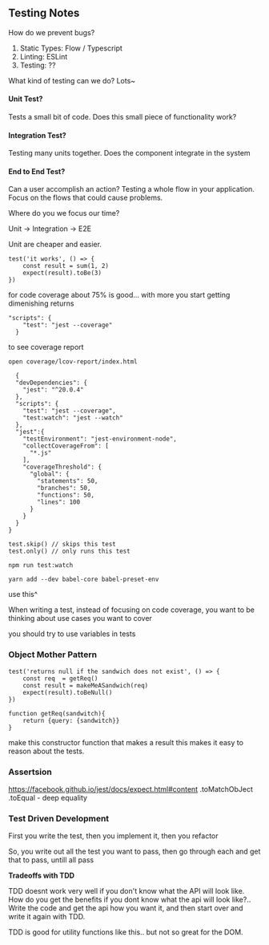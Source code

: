 ## Testing Notes

How do we prevent bugs?

1. Static Types: Flow / Typescript
2. Linting: ESLint
3. Testing: ??

What kind of testing can we do?
Lots~

#### Unit Test?
Tests a small bit of code. Does this small piece of functionality work?

#### Integration Test?
Testing many units together. Does the component integrate in the system

#### End to End Test?

Can a user accomplish an action?  Testing a whole flow in your application.  Focus on the flows that could cause problems. 


Where do you we focus our time?

Unit -> Integration -> E2E

Unit are cheaper and easier.


```
test('it works', () => {
    const result = sum(1, 2)
    expect(result).toBe(3)
})
```

for code coverage about 75% is good... with more you start getting dimenishing returns

```
"scripts": {
    "test": "jest --coverage"
  }
```

to see coverage report 
```
open coverage/lcov-report/index.html
```


```
  {
  "devDependencies": {
    "jest": "^20.0.4"
  },
  "scripts": {
    "test": "jest --coverage",
    "test:watch": "jest --watch"
  },
  "jest":{
    "testEnvironment": "jest-environment-node",
    "collectCoverageFrom": [
      "*.js"
    ],
    "coverageThreshold": {
      "global": {
        "statements": 50,
        "branches": 50,
        "functions": 50,
        "lines": 100
      }
    }
  }
}
```

```
test.skip() // skips this test
test.only() // only runs this test
```

`npm run test:watch`


`yarn add --dev babel-core babel-preset-env`

use this^


When writing a test, instead of focusing on code coverage, you want to 
be thinking about use cases you want to cover

you should try to use variables in tests


### Object Mother Pattern

```
test('returns null if the sandwich does not exist', () => {
    const req  = getReq()
    const result = makeMeASandwich(req)
    expect(result).toBeNull()
})

function getReq(sandwitch){
    return {query: {sandwitch}}
}

```

make this constructor function that makes a result
this makes it easy to reason about the tests.

### Assertsion
https://facebook.github.io/jest/docs/expect.html#content
.toMatchObJect
.toEqual - deep equality



### Test Driven Development

First you write the test, then you implement it, then you refactor

So, you write out all the test you want to pass, then go through each and get that to pass, untill all pass


**Tradeoffs with TDD**

TDD doesnt work very well if you don't know what the API will look like.  How do you get the benefits if you dont know what the api will look like?.. Write the code and get the api how you want it, and then start over and write it again with TDD.

TDD is good for utility functions like this.. but not so great for the DOM.





